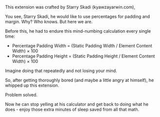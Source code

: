 This extension was crafted by Starry Skadi (kyawzayarwin.com), 

You see, Starry Skadi, he would like to use percentages for padding and margin. Why? Who knows. But here we are.

Before this, he had to endure this mind-numbing calculation every single time:

- Percentage Padding Width = (Static Padding Width / Element Content Width) × 100
- Percentage Padding Height = (Static Padding Height / Element Content Width) × 100

Imagine doing that repeatedly and not losing your mind. 

So, after getting thoroughly bored (and maybe a little angry at himself), he whipped up this extension. 

Problem solved. 

Now he can stop yelling at his calculator and get back to doing what he does - enjoy those extra minutes of sleep saved from all that math.
